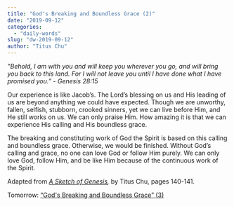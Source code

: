 ```yaml
---
title: "God's Breaking and Boundless Grace (2)"
date: "2019-09-12"
categories: 
  - "daily-words"
slug: "dw-2019-09-12"
author: "Titus Chu"
---
```


_"Behold, I am with you and will keep you wherever you go, and will bring you back to this land. For I will not leave you until I have done what I have promised you.” - Genesis 28:15_

Our experience is like Jacob’s. The Lord’s blessing on us and His leading of us are beyond anything we could have expected. Though we are unworthy, fallen, selfish, stubborn, crooked sinners, yet we can live before Him, and He still works on us. We can only praise Him. How amazing it is that we can experience His calling and His boundless grace.

The breaking and constituting work of God the Spirit is based on this calling and boundless grace. Otherwise, we would be finished. Without God’s calling and grace, no one can love God or follow Him purely. We can only love God, follow Him, and be like Him because of the continuous work of the Spirit.

Adapted from _[A Sketch of Genesis](/book-gen-sketch "Go to the listing for this book"),_ by Titus Chu, pages 140-141.

Tomorrow: [“God's Breaking and Boundless Grace” (3)](/dw-2019-09-13)
